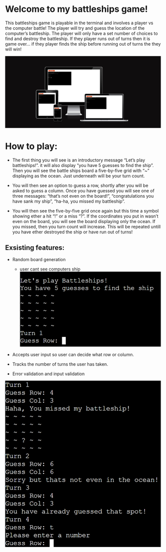 # Welcome to my battleships game!

This battleships game is playable in the terminal and involves a player vs the computer battle! The player will try and guess the location of the computer’s battleship. The player will only have a set number of choices to find and destroy the battleship. If they player runs out of turns then it is game over… if they player finds the ship before running out of turns the they will win!

<img src="images/responsive.png">

# How to play:
* The first thing you will see is an introductory message “Let’s play battleships!”. it will also display “you have 5 guesses to find the ship”. Then you will see the battle ships board a five-by-five grid with “~” displaying as the ocean. Just underneath will be your turn count.

* You will then see an option to guess a row, shortly after you will be asked to guess a column. Once you have guessed you will see one of three messages: “that’s not even on the board!”, “congratulations you have sank my ship”, “ha-ha, you missed my battleship”. 

* You will then see the five-by-five grid once again but this time a symbol showing ether a hit “!” or a miss “?”. If the coordinates you put in wasn’t even on the board, you will see the board displaying only the ocean. If you missed, then you turn count will increase. 
This will be repeated untill you have ether destroyed the ship or have run out of turns! 

## Exsisting features:
* Random board generation
  * user cant see computers ship 
     <img src="images/start.png">

* Accepts user input so user can decide what row or column.
* Tracks the number of turns the user has taken.
* Error validation and input validation
<img src="images/valid.png">
